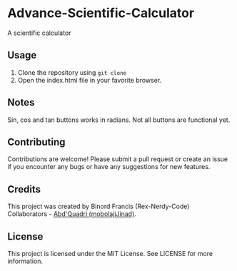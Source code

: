 # Advance-Scientific-Calculator

A scientific calculator

## Usage

1. Clone the repository using `git clone`
2. Open the index.html file in your favorite browser.

## Notes

Sin, cos and tan buttons works in radians.
Not all buttons are functional yet.

## Contributing

Contributions are welcome! Please submit a pull request or create an issue if you encounter any bugs or have any suggestions for new features.

## Credits

This project was created by Binord Francis (Rex-Nerdy-Code)
<br>
Collaborators - [Abd'Quadri (mobolajiJinad)](https://github.com/mobolajiJinad).

## License

This project is licensed under the MIT License. See LICENSE for more information.

